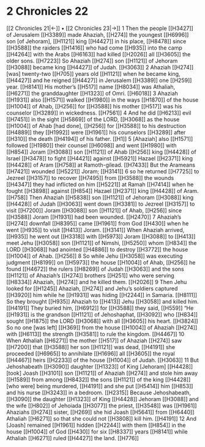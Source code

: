 # 2 Chronicles 22
[[2 Chronicles 21|←]] • [[2 Chronicles 23|→]]
1 Then the people [[H3427]] of Jerusalem [[H3389]] made Ahaziah, [[H274]] the youngest [[H6996]] son [of Jehoram], [[H1121]] king [[H4427]] in his place, [[H8478]] since [[H3588]] the raiders [[H1416]] who had come [[H935]] into the camp [[H4264]] with the Arabs [[H6163]] had killed [[H2026]] all [[H3605]] the older sons. [[H7223]] So Ahaziah [[H274]] son [[H1121]] of Jehoram [[H3088]] became king [[H4427]] of Judah. [[H3063]] 
2 Ahaziah [[H274]] [was] twenty-two [[H705]] years old [[H1121]] when he became king, [[H4427]] and he reigned [[H4427]] in Jerusalem [[H3389]] one [[H259]] year. [[H8141]] His mother’s [[H517]] name [[H8034]] was Athaliah, [[H6271]] the granddaughter [[H1323]] of Omri. [[H6018]] 
3 Ahaziah [[H1931]] also [[H1571]] walked [[H1980]] in the ways [[H1870]] of the house [[H1004]] of Ahab, [[H256]] for [[H3588]] his mother [[H517]] was his counselor [[H3289]] in wickedness. [[H7561]] 
4 And he did [[H6213]] evil [[H7451]] in the sight [[H5869]] of the LORD, [[H3068]] as the house [[H1004]] of Ahab [had done], [[H256]] for [[H3588]] to his  destruction [[H4889]] they [[H1992]] were [[H1961]] his  counselors [[H3289]] after [[H310]] the death [[H4194]] of his father. [[H1]] 
5 [Ahaziah] also [[H1571]] followed [[H1980]] their counsel [[H6098]] and went [[H1980]] with [[H854]] Joram [[H3088]] son [[H1121]] of Ahab [[H256]] king [[H4428]] of Israel [[H3478]] to fight [[H4421]] against [[H5921]] Hazael [[H2371]] king [[H4428]] of Aram [[H758]] at Ramoth-gilead. [[H7433]] But the Arameans [[H7421]] wounded [[H5221]] Joram; [[H3141]] 
6 so he returned [[H7725]] to Jezreel [[H3157]] to recover [[H7495]] from [[H3588]] the wounds [[H4347]] they had inflicted on him [[H5221]] at Ramah [[H7414]] when he fought [[H3898]] against [[H854]] Hazael [[H2371]] king [[H4428]] of Aram. [[H758]] Then Ahaziah [[H5838]] son [[H1121]] of Jehoram [[H3088]] king [[H4428]] of Judah [[H3063]] went down [[H3381]] to Jezreel [[H3157]] to visit [[H7200]] Joram [[H3088]] son [[H1121]] of Ahab, [[H256]] since [[H3588]] Joram [[H1931]] had been wounded. [[H2470]] 
7 Ahaziah’s [[H274]] downfall [[H8395]] came [[H1961]] from God [[H430]] when he went [[H935]] to visit [[H413]] Joram. [[H3141]] When Ahaziah arrived, [[H935]] he went out [[H3318]] with [[H5973]] Joram [[H3088]] to [[H413]] meet Jehu [[H3058]] son [[H1121]] of Nimshi, [[H5250]] whom [[H834]] the LORD [[H3068]] had anointed [[H4886]] to destroy [[H3772]] the house [[H1004]] of Ahab. [[H256]] 
8 So while Jehu [[H3058]] was executing judgment [[H8199]] on [[H5973]] the house [[H1004]] of Ahab, [[H256]] he found [[H4672]] the rulers [[H8269]] of Judah [[H3063]] and the sons [[H1121]] of Ahaziah’s [[H274]] brothers [[H251]] who were serving [[H8334]] Ahaziah, [[H274]] and he killed them. [[H2026]] 
9 Then Jehu looked for [[H1245]] Ahaziah, [[H274]] and Jehu’s soldiers captured [[H3920]] him while he [[H1931]] was hiding [[H2244]] in Samaria. [[H8111]] So they brought [[H935]] Ahaziah to [[H413]] Jehu [[H3058]] and killed him. [[H4191]] They buried him, [[H6912]] for [[H3588]] they said, [[H559]] “He [[H1931]] is the grandson [[H1121]] of Jehoshaphat, [[H3092]] who [[H834]] sought [[H1875]] the LORD [[H3068]] with all [[H3605]] his heart. [[H3824]] So no one [was left] [[H369]] from the house [[H1004]] of Ahaziah [[H274]] with [[H6113]] the strength [[H3581]] to rule the kingdom. [[H4467]] 
10 When Athaliah [[H6271]] the mother [[H517]] of Ahaziah [[H274]] saw [[H7200]] that [[H3588]] her son [[H1121]] was dead, [[H4191]] she proceeded [[H6965]] to annihilate [[H1696]] all [[H3605]] the royal [[H4467]] heirs [[H2233]] of the house [[H1004]] of Judah. [[H3063]] 
11 But Jehoshabeath [[H3090]] daughter [[H1323]] of King [Jehoram] [[H4428]] [took] Joash [[H3101]] son [[H1121]] of Ahaziah [[H274]] and stole him away [[H1589]] from among [[H8432]] the sons [[H1121]] of the king [[H4428]] [who were] being murdered, [[H4191]] and she put [[H5414]] him [[H853]] and his nurse [[H3243]] in a bedroom. [[H2315]] Because Jehoshabeath, [[H3090]] the daughter [[H1323]] of King [[H4428]] Jehoram [[H3088]] and the wife [[H802]] of Jehoiada [[H3077]] the priest, [[H3548]] was [[H1961]] Ahaziahs [[H274]] sister, [[H269]] she hid Joash [[H5641]] from [[H6440]] Athaliah [[H6271]] so that she could not [[H3808]] kill him. [[H4191]] 
12 And [Joash] remained [[H1961]] hidden [[H2244]] with them [[H854]] in the house [[H1004]] of God [[H430]] for six [[H8337]] years [[H8141]] while Athaliah [[H6271]] ruled [[H4427]] the land. [[H776]] 
